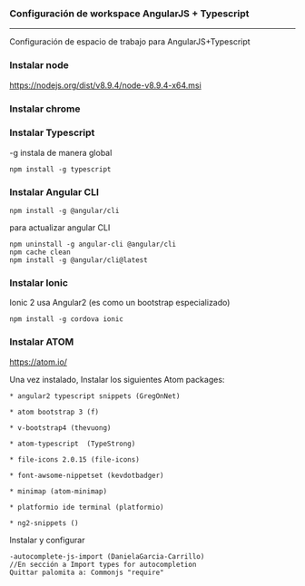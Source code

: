 ### Configuración de workspace AngularJS + Typescript
---

Configuración de espacio de trabajo para AngularJS+Typescript

### Instalar node

https://nodejs.org/dist/v8.9.4/node-v8.9.4-x64.msi

### Instalar chrome

### Instalar Typescript

-g instala de manera global 

```
npm install -g typescript
```
### Instalar Angular CLI
```
npm install -g @angular/cli
```
para actualizar angular CLI 
```
npm uninstall -g angular-cli @angular/cli
npm cache clean
npm install -g @angular/cli@latest
```

### Instalar Ionic
Ionic 2 usa Angular2 (es como un bootstrap especializado)
```
npm install -g cordova ionic
```

### Instalar ATOM
  https://atom.io/

Una vez instalado, Instalar los siguientes Atom packages:
```
* angular2 typescript snippets (GregOnNet)

* atom bootstrap 3 (f)

* v-bootstrap4 (thevuong)

* atom-typescript  (TypeStrong)

* file-icons 2.0.15 (file-icons)

* font-awsome-nippetset (kevdotbadger)

* minimap (atom-minimap)

* platformio ide terminal (platformio)

* ng2-snippets ()

```
Instalar y configurar 
```
-autocomplete-js-import (DanielaGarcia-Carrillo)
//En sección a Import types for autocompletion 
Quittar palomita a: Commonjs "require"
```


